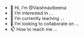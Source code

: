 - 👋 Hi, I’m @Vaishnavibeena
- 👀 I’m interested in ...
- 🌱 I’m currently learning ...
- 💞️ I’m looking to collaborate on ...
- 📫 How to reach me ...

<!---
Vaishnavibeena/Vaishnavibeena is a ✨ special ✨ repository because its `README.md` (this file) appears on your GitHub profile.
You can click the Preview link to take a look at your changes.
--->
